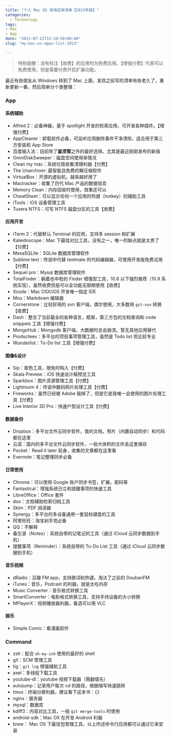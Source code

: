 ```yaml
---
title: "个人 Mac OS 常用应用清单【2013年版】"
categories:
  - Technology
tags: 
- Mac
- App
date: "2013-07-22T12:34:56+08:00"
slug: "my-mac-os-apps-list-2013"

---
```



> 特别提醒：没有标注【收费】的应用均为免费应用。【增强付费】代表可以免费使用，但是需要付费开启扩展功能。


最近有些朋友从 Windows 转到了 Mac 上面，发现之前写的清单有些老久了，重新更新一番，然后简单分个类整理：

### App

#### 系统辅助

* Alfred 2：必备神器，基于 spotlight 开发的检索应用，可开发各种插件。【增强付费】
* AppCleaner：卸载软件必备，可监听应用删除事件干净清除，适合用于第三方安装和 App Store
* 百度输入法：目前除了**鼠须管**之外的最好选择。尤其是最近刚刚发布的新版
* OmniDiskSweeper：磁盘空间使用率情况
* Clean my mac：系统垃圾收集清理利器【付费】
* The Unarchiver: 最智能且免费的解压缩软件
* VirtualBox：开源的虚拟机，越来越好用了
* Mactracker：收集了历代 Mac 产品的数据信息
* Memory Clean：内存回收时使用，效果还可以
* CheatSheet：可以显示任何一个应用的热键（hotkey）的辅助工具
* iTools：iOS 设备管理工具
* Tuxera NTFS：可写 NTFS 磁盘分区的工具【收费】

#### 应用开发

* iTerm 2：代替默认 Terminal 的应用，支持多 session 和扩展
* Kaleidoscope：Mac 下最佳对比工具，没有之一，唯一的缺点就是太贵了【付费】
* MesaSQLite：SQLite 数据库管理软件
* Sublime text：传说中代替 textmate 的代码编辑器，可使用开发版免费试用【付费】
* Sequel pro：Mysql 数据库管理软件
* TotalFinder：躺着也中枪的 Finder 增强型工具，10.8 以下强烈推荐（10.9 系统实现），虽然收费但是可以全功能无限期使用【收费】
* Xcode：Mac OSX/iOS 开发唯一指定 IDE
* Mou：Markdown 编辑器
* Cornerstone：比较好用的 svn 客户端，偶尔使用，大多数用 `git-svn` 转换【收费】
* Dash：整合了当前最全的各种语言，框架，第三方包的文档查询和 code snippets 工具【增强付费】
* MongoHub：Mongodb 客户端，大数据时总会崩溃。暂无其他应用替代
* Producteev：多平台的项目事项管理工具，虽然是 Todo list 但比较专业
* Wunderlist：To-Do list 工具【增强付费】

#### 图像&设计

* Sip：取色工具，限免时购入【付费】
* Skala Preview：iOS 快速设计稿预览工具
* Sparkbox：图片资源管理工具【付费】
* Lightroom 4：传说中数码照片处理工具【付费】
* Fireworks：虽然已经被 Adobe 毙掉了，但是它是我唯一会使用的图片处理工具【付费】
* Live Interior 3D Pro：快速户型设计工具【付费】

#### 数据备份

* Dropbox：多平台文件云同步软件，我的文档，照片（内置自动同步）和代码都在这里
* 云诺：国内的多平台文件云同步软件，一些大体积的文件丢这里保存
* Pocket：Read it later 前身，收集的文章都在这里看
* Evernote：笔记整理同步必备


#### 日常使用

* Chrome：可以使用 Google 账户同步书签，扩展，密码等
* Fantastical：增强系统日立和提醒事项的快速工具
* LibreOffice：Office 套件
* doo：文档辅助检索归档工具
* Skim：PDF 阅读器
* Synergy：多平台的多设备通用一套鼠标键盘的工具
* 阿里旺旺：淘宝剁手党必备
* QQ：不解释
* 备忘录（Notes）：系统自带的记笔记的工具（通过 iCloud 云同步数据到手机）
* 提醒事项（Reminder）：系统自带的 To-Do List 工具（通过 iCloud 云同步数据到手机）

#### 音乐视频

* dRadio：豆瓣 FM app，支持歌词和热键。淘汰了之前的 DoubanFM
* iTunes：音乐，Podcast 的利器，就是太吃内存
* Music Converter：音乐格式转换工具
* SmartConverter：电影格式转换工具，支持手持设备的大小转换
* MPlayerX：视频播放器利器，备选可以用 VLC

#### 娱乐

* Simple Comic：看漫画软件


### Command

* zsh：配合 `oh-my-zsh` 使用的最好的 shell
* git：SCM 管理工具
* tig：`git log` 增强辅助工具
* axel：多线程下载工具
* youtube-dl：youtube 视频下载器（需翻墙先）
* autojump：记录用户每次 cd 的路径，根据缩写快速跳转
* tmux：终端分屏利器，建议看下这本书：《》
* nginx：服务器
* mysql：数据库
* kdiff3：内容对比工具，一般 `git merge-tools` 时使用
* android-sdk：Mac OX 在开发 Android 利器
* brew： Mac OS 下最佳包管理工具，以上所述命令行应用都可以通过它来安装

